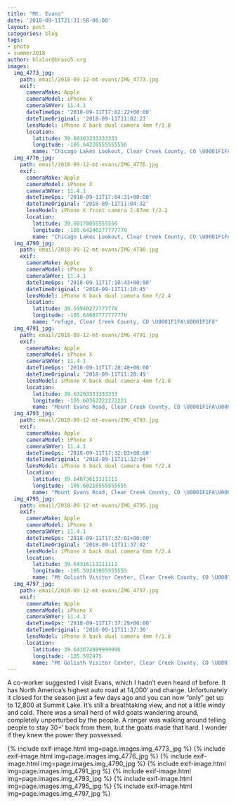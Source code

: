 ```yaml
---
title: "Mt. Evans"
date: '2018-09-11T21:31:58-06:00'
layout: post
categories: blog
tags:
- photo
- summer2018
author: blalor@bravo5.org
images:
  img_4773_jpg:
    path: email/2018-09-12-mt-evans/IMG_4773.jpg
    exif:
      cameraMake: Apple
      cameraModel: iPhone X
      cameraSWVer: 11.4.1
      dateTimeGps: '2018-09-11T17:02:22+00:00'
      dateTimeOriginal: '2018-09-11T11:02:23'
      lensModel: iPhone X back dual camera 4mm f/1.8
      location:
        latitude: 39.60183333333333
        longitude: -105.64220555555556
        name: "Chicago Lakes Lookout, Clear Creek County, CO \U0001F1FA\U0001F1F8"
  img_4776_jpg:
    path: email/2018-09-12-mt-evans/IMG_4776.jpg
    exif:
      cameraMake: Apple
      cameraModel: iPhone X
      cameraSWVer: 11.4.1
      dateTimeGps: '2018-09-11T17:04:31+00:00'
      dateTimeOriginal: '2018-09-11T11:04:32'
      lensModel: iPhone X front camera 2.87mm f/2.2
      location:
        latitude: 39.60178055555556
        longitude: -105.64240277777779
        name: "Chicago Lakes Lookout, Clear Creek County, CO \U0001F1FA\U0001F1F8"
  img_4790_jpg:
    path: email/2018-09-12-mt-evans/IMG_4790.jpg
    exif:
      cameraMake: Apple
      cameraModel: iPhone X
      cameraSWVer: 11.4.1
      dateTimeGps: '2018-09-11T17:10:43+00:00'
      dateTimeOriginal: '2018-09-11T11:10:45'
      lensModel: iPhone X back dual camera 6mm f/2.4
      location:
        latitude: 39.59940277777778
        longitude: -105.64087777777779
        name: "refuge, Clear Creek County, CO \U0001F1FA\U0001F1F8"
  img_4791_jpg:
    path: email/2018-09-12-mt-evans/IMG_4791.jpg
    exif:
      cameraMake: Apple
      cameraModel: iPhone X
      cameraSWVer: 11.4.1
      dateTimeGps: '2018-09-11T17:28:48+00:00'
      dateTimeOriginal: '2018-09-11T11:28:49'
      lensModel: iPhone X back dual camera 4mm f/1.8
      location:
        latitude: 39.63203333333333
        longitude: -105.60362222222221
        name: "Mount Evans Road, Clear Creek County, CO \U0001F1FA\U0001F1F8"
  img_4793_jpg:
    path: email/2018-09-12-mt-evans/IMG_4793.jpg
    exif:
      cameraMake: Apple
      cameraModel: iPhone X
      cameraSWVer: 11.4.1
      dateTimeGps: '2018-09-11T17:32:03+00:00'
      dateTimeOriginal: '2018-09-11T11:32:04'
      lensModel: iPhone X back dual camera 6mm f/2.4
      location:
        latitude: 39.64073611111111
        longitude: -105.60210555555555
        name: "Mount Evans Road, Clear Creek County, CO \U0001F1FA\U0001F1F8"
  img_4795_jpg:
    path: email/2018-09-12-mt-evans/IMG_4795.jpg
    exif:
      cameraMake: Apple
      cameraModel: iPhone X
      cameraSWVer: 11.4.1
      dateTimeGps: '2018-09-11T17:37:01+00:00'
      dateTimeOriginal: '2018-09-11T11:37:02'
      lensModel: iPhone X back dual camera 6mm f/2.4
      location:
        latitude: 39.64316111111111
        longitude: -105.59243055555555
        name: "Mt Goliath Visitor Center, Clear Creek County, CO \U0001F1FA\U0001F1F8"
  img_4797_jpg:
    path: email/2018-09-12-mt-evans/IMG_4797.jpg
    exif:
      cameraMake: Apple
      cameraModel: iPhone X
      cameraSWVer: 11.4.1
      dateTimeGps: '2018-09-11T17:37:29+00:00'
      dateTimeOriginal: '2018-09-11T11:37:30'
      lensModel: iPhone X back dual camera 4mm f/1.8
      location:
        latitude: 39.643074999999996
        longitude: -105.592475
        name: "Mt Goliath Visitor Center, Clear Creek County, CO \U0001F1FA\U0001F1F8"
---
```


A co-worker suggested I visit Evans, which I hadn’t even heard of before. It has North America’s highest auto road at 14,000’ and change. Unfortunately it closed for the season just a few days ago and you can now “only” get up to 12,800 at Summit Lake. It’s still a breathtaking view, and not a little windy and cold. There was a small herd of wild goats wandering around, completely unperturbed by the people. A ranger was walking around telling people to stay 30+’ back from them, but the goats made that hard. I wonder if they knew the power they possessed. 

{% include exif-image.html img=page.images.img_4773_jpg %}
{% include exif-image.html img=page.images.img_4776_jpg %}
{% include exif-image.html img=page.images.img_4790_jpg %}
{% include exif-image.html img=page.images.img_4791_jpg %}
{% include exif-image.html img=page.images.img_4793_jpg %}
{% include exif-image.html img=page.images.img_4795_jpg %}
{% include exif-image.html img=page.images.img_4797_jpg %}
